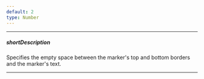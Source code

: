 ```yaml
---
default: 2
type: Number
---
```

---
##### shortDescription
Specifies the empty space between the marker's top and bottom borders and the marker's text.

---
